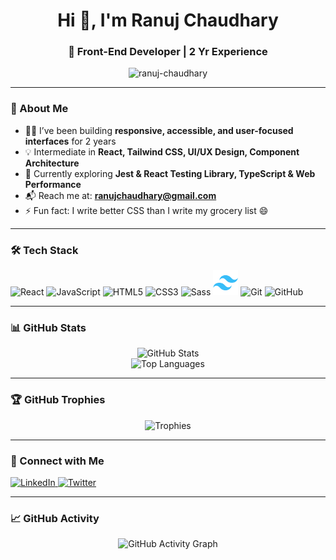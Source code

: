 <h1 align="center">Hi 👋, I'm Ranuj Chaudhary</h1>
<h3 align="center">🌟 Front-End Developer | 2 Yr Experience</h3>
<!-- <img align="right" width="400" alt="coding"  src="https://physicsgurukul.files.wordpress.com/2019/02/character-1.gif"/> -->

<p align="center">
  <img src="https://komarev.com/ghpvc/?username=ranuj-chaudhary&label=Profile%20views&color=blueviolet&style=flat-square" alt="ranuj-chaudhary" />
</p>

---

### 🚀 About Me

- 👨‍💻 I’ve been building **responsive, accessible, and user-focused interfaces** for 2 years
- 💡 Intermediate in **React, Tailwind CSS, UI/UX Design, Component Architecture**
- 🌱 Currently exploring **Jest & React Testing Library, TypeScript & Web Performance**
- 📬 Reach me at: **ranujchaudhary@gmail.com**
- ⚡ Fun fact: I write better CSS than I write my grocery list 😄

---

### 🛠️ Tech Stack

<p align="left">
  <img src="https://cdn.jsdelivr.net/gh/devicons/devicon/icons/react/react-original.svg" alt="React" width="40" height="40"/>
  <img src="https://cdn.jsdelivr.net/gh/devicons/devicon/icons/javascript/javascript-original.svg" alt="JavaScript" width="40" height="40"/>
  <img src="https://cdn.jsdelivr.net/gh/devicons/devicon/icons/html5/html5-original.svg" alt="HTML5" width="40" height="40"/>
  <img src="https://cdn.jsdelivr.net/gh/devicons/devicon/icons/css3/css3-original.svg" alt="CSS3" width="40" height="40"/>
  <img src="https://cdn.jsdelivr.net/gh/devicons/devicon/icons/sass/sass-original.svg" alt="Sass" width="40" height="40"/>
  <img src="https://github.com/devicons/devicon/blob/v2.16.0/icons/tailwindcss/tailwindcss-original.svg" alt="Tailwind" width="40" height="40"/>
  <img src="https://cdn.jsdelivr.net/gh/devicons/devicon/icons/git/git-original.svg" alt="Git" width="40" height="40"/>
  <img src="https://cdn.jsdelivr.net/gh/devicons/devicon/icons/github/github-original.svg" alt="GitHub" width="40" height="40"/>
</p>

---

### 📊 GitHub Stats

<p align="center">
  <img src="https://github-readme-stats.vercel.app/api?username=ranuj-chaudhary&show_icons=true&theme=tokyonight&hide_border=true" alt="GitHub Stats" />
  <br/>
  <img src="https://github-readme-stats.vercel.app/api/top-langs/?username=ranuj-chaudhary&layout=compact&theme=tokyonight&hide_border=true" alt="Top Languages" />
</p>

---

### 🏆 GitHub Trophies

<p align="center">
  <img src="https://github-profile-trophy.vercel.app/?username=ranuj-chaudhary&theme=tokyonight&no-frame=true&column=4" alt="Trophies" />
</p>

---

### 🔗 Connect with Me

<p align="left">
  <a href="https://www.linkedin.com/in/ranuj-chaudhary/" target="_blank">
    <img src="https://img.shields.io/badge/LinkedIn-blue?logo=linkedin&logoColor=white" alt="LinkedIn"/>
  </a>
  <a href="https://x.com/RANUJCHOUDHARY" target="_blank">
    <img src="https://img.shields.io/badge/Twitter-black?logo=twitter&logoColor=white" alt="Twitter"/>
  </a>
  <!-- <a href="https://yourportfolio.com" target="_blank">
    <img src="https://img.shields.io/badge/Portfolio-000?logo=vercel&logoColor=white" alt="Portfolio"/>
  </a> -->
</p>

---

### 📈 GitHub Activity

<p align="center">
  <img src="https://github-readme-activity-graph.vercel.app/graph?username=ranuj-chaudhary&theme=react-dark" alt="GitHub Activity Graph" />
</p>

